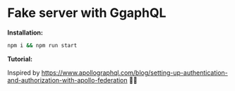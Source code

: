 # Fake server with GgaphQL

**Installation:**

```bash
npm i && npm run start
```

**Tutorial:**

Inspired by https://www.apollographql.com/blog/setting-up-authentication-and-authorization-with-apollo-federation 👩‍💻
